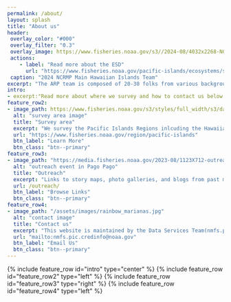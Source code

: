 ```yaml
---
permalink: /about/
layout: splash
title: "About us"
header: 
 overlay_color: "#000"
 overlay_filter: "0.3"
 overlay_image: https://www.fisheries.noaa.gov/s3//2024-08/4032x2268-NCRMP-crew-Hawaii-Fisheries-PIFSC.jpg
 actions:
    - label: "Read more about the ESD"
      url: "https://www.fisheries.noaa.gov/pacific-islands/ecosystems/surveying-vast-pacific-ocean"
 caption: "2024 NCRMP Main Hawaiian Islands Team"
excerpt: "The ARP team is composed of 20-30 folks from various backgrounds, divided into technicians, coordinators, analysts, lead scientists, project managers, operations, and data managers/app developers."
intro:  
- excerpt:"Read more about where we survey and how to contact us below."
feature_row2:
- image_path: https://www.fisheries.noaa.gov/s3/styles/full_width/s3/dam-migration/pifsc.png?itok=SmTJPyV8
  alt: "survey area image"
  title: "Survey area"
  excerpt: "We survey the Pacific Islands Regions inlcuding the Hawaiian Archipelago, the Mariana Archipelago, American Samoa, and Pacific Remote Island Areas.  We conduct multidisciplinary research and monitoring of shallow-water coral reef ecosystems with some of our datastreams starting as early as 2013. Projects include: the National Coral Reef Monitoring Program (NCRMP), Land-based sources of polllution (LBSP), and more. Because humans are a key part of the ecosystem, the PIFSC science center's research outside of our program includes the social, cultural, and economic aspects of fishery and resource management decisions."
  url: "https://www.fisheries.noaa.gov/region/pacific-islands"
  btn_label: "Learn More"
  btn_class: "btn--primary"
feature_row3:
- image_path: "https://media.fisheries.noaa.gov/2023-08/1123X712-outreach-2-collage-PIFSC.jpg"
  alt: "outreach event in Pago Pago"
  title: "Outreach"
  excerpt: "Links to story maps, photo galleries, and blogs from past missions as well as more information on the Pacific Islands Fisheries Science Center (PIFSC) and our Ecosystem Sciences Division (ESD). Photo credit: NMSAS "
  url: /outreach/
  btn_label: "Browse Links"
  btn_class: "btn--primary"
feature_row4:
- image_path: "/assets/images/rainbow_marianas.jpg"
  alt: "contact image"
  title: "Contact us"
  excerpt: "This website is maintained by the Data Services Team(nmfs.pic.credinfo@noaa.gov) on a PIFSC github repository using minimal-mistakes jekyll theme."
  url: "mailto:nmfs.pic.credinfo@noaa.gov"
  btn_label: "Email Us"
  btn_class: "btn--primary"
---
```

{% include feature_row id="intro" type="center" %}
{% include feature_row id="feature_row2" type="left" %}
{% include feature_row id="feature_row3" type="right" %}
{% include feature_row id="feature_row4" type="left" %}